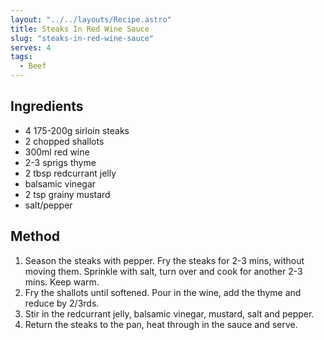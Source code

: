 ```yaml
---
layout: "../../layouts/Recipe.astro"
title: Steaks In Red Wine Sauce
slug: "steaks-in-red-wine-sauce"
serves: 4
tags:
  - Beef
---
```


## Ingredients

- 4 175-200g sirloin steaks
- 2 chopped shallots
- 300ml red wine
- 2-3 sprigs thyme
- 2 tbsp redcurrant jelly
- balsamic vinegar
- 2 tsp grainy mustard
- salt/pepper

## Method

1. Season the steaks with pepper. Fry the steaks for 2-3 mins, without moving them. Sprinkle with salt, turn over and cook for another 2-3 mins. Keep warm.
1. Fry the shallots until softened. Pour in the wine, add the thyme and reduce by 2/3rds. 
1. Stir in the redcurrant jelly, balsamic vinegar, mustard, salt and pepper. 
1. Return the steaks to the pan, heat through in the sauce and serve.